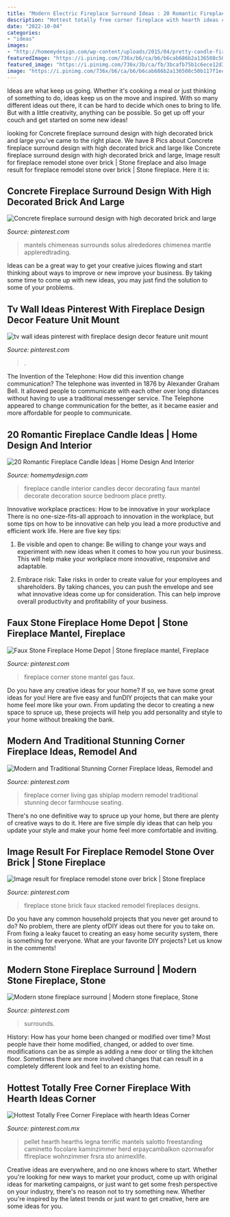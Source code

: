 ```yaml
---
title: "Modern Electric Fireplace Surround Ideas : 20 Romantic Fireplace Candle Ideas"
description: "Hottest totally free corner fireplace with hearth ideas corner"
date: "2022-10-04"
categories:
- "ideas"
images:
- "http://homemydesign.com/wp-content/uploads/2015/04/pretty-candle-fireplace-designs.jpg"
featuredImage: "https://i.pinimg.com/736x/b6/ca/b6/b6cab686b2a136508c50b117f1ecfc15.jpg"
featured_image: "https://i.pinimg.com/736x/3b/ca/fb/3bcafb75b1c6ece12d352c396b96bbfa.jpg"
image: "https://i.pinimg.com/736x/b6/ca/b6/b6cab686b2a136508c50b117f1ecfc15.jpg"
---
```



Ideas are what keep us going. Whether it's cooking a meal or just thinking of something to do, ideas keep us on the move and inspired. With so many different ideas out there, it can be hard to decide which ones to bring to life. But with a little creativity, anything can be possible. So get up off your couch and get started on some new ideas!

	

		
looking for Concrete fireplace surround design with high decorated brick and large you've came to the right place. We have 8 Pics about Concrete fireplace surround design with high decorated brick and large like Concrete fireplace surround design with high decorated brick and large, Image result for fireplace remodel stone over brick | Stone fireplace and also Image result for fireplace remodel stone over brick | Stone fireplace. Here it is:
		
    
## Concrete Fireplace Surround Design With High Decorated Brick And Large

<img loading=lazy src="https://i.pinimg.com/736x/b0/2f/18/b02f18c67dcfb5ce1a57fe66f72ab342.jpg" onerror="this.onerror=null;this.src='https://tse3.mm.bing.net/th?id=OIP.f9ObbbpXAEP99BmsksycewHaLE&amp;pid=15.1';" alt="Concrete fireplace surround design with high decorated brick and large">

_Source: pinterest.com_

>mantels chimeneas surrounds solus alrededores chimenea mantle appleredtrading. 

	

Ideas can be a great way to get your creative juices flowing and start thinking about ways to improve or new improve your business. By taking some time to come up with new ideas, you may just find the solution to some of your problems.

    
## Tv Wall Ideas Pinterest With Fireplace Design Decor Feature Unit Mount

<img loading=lazy src="https://i.pinimg.com/736x/b6/ca/b6/b6cab686b2a136508c50b117f1ecfc15.jpg" onerror="this.onerror=null;this.src='https://tse2.mm.bing.net/th?id=OIP.7wAL0NxNrn2eKeSWQYrIgAHaOx&amp;pid=15.1';" alt="tv wall ideas pinterest with fireplace design decor feature unit mount">

_Source: pinterest.com_

>. 

	

The Invention of the Telephone: How did this invention change communication?
The telephone was invented in 1876 by Alexander Graham Bell. It allowed people to communicate with each other over long distances without having to use a traditional messenger service. The Telephone appeared to change communication for the better, as it became easier and more affordable for people to communicate.

    
## 20 Romantic Fireplace Candle Ideas | Home Design And Interior

<img loading=lazy src="http://homemydesign.com/wp-content/uploads/2015/04/pretty-candle-fireplace-designs.jpg" onerror="this.onerror=null;this.src='https://tse3.mm.bing.net/th?id=OIP.tycAq-C2pyWJt5002fmc4AHaLH&amp;pid=15.1';" alt="20 Romantic Fireplace Candle Ideas | Home Design And Interior">

_Source: homemydesign.com_

>fireplace candle interior candles decor decorating faux mantel decorate decoration source bedroom place pretty. 

	

Innovative workplace practices: How to be innovative in your workplace
There is no one-size-fits-all approach to innovation in the workplace, but some tips on how to be innovative can help you lead a more productive and efficient work life. Here are five key tips:
1. Be visible and open to change: Be willing to change your ways and experiment with new ideas when it comes to how you run your business. This will help make your workplace more innovative, responsive and adaptable.

2. Embrace risk: Take risks in order to create value for your employees and shareholders. By taking chances, you can push the envelope and see what innovative ideas come up for consideration. This can help improve overall productivity and profitability of your business.


    
## Faux Stone Fireplace Home Depot | Stone Fireplace Mantel, Fireplace

<img loading=lazy src="https://i.pinimg.com/736x/9f/25/51/9f2551ef6cd85caf2b9fb11676624bee.jpg" onerror="this.onerror=null;this.src='https://tse2.mm.bing.net/th?id=OIP.95MHKJaJ8zoBrMaG3P8k1AHaJ3&amp;pid=15.1';" alt="Faux Stone Fireplace Home Depot | Stone fireplace mantel, Fireplace">

_Source: pinterest.com_

>fireplace corner stone mantel gas faux. 

	

Do you have any creative ideas for your home? If so, we have some great ideas for you! Here are five easy and funDIY projects that can make your home feel more like your own. From updating the decor to creating a new space to spruce up, these projects will help you add personality and style to your home without breaking the bank.

    
## Modern And Traditional Stunning Corner Fireplace Ideas, Remodel And

<img loading=lazy src="https://i.pinimg.com/736x/a2/73/20/a273200dd3da1427830232356df06464.jpg" onerror="this.onerror=null;this.src='https://tse2.mm.bing.net/th?id=OIP.UzsjwbjCwxI0VXHCa_UNlQHaLH&amp;pid=15.1';" alt="Modern and Traditional Stunning Corner Fireplace Ideas, Remodel and">

_Source: pinterest.com_

>fireplace corner living gas shiplap modern remodel traditional stunning decor farmhouse seating. 

	

There's no one definitive way to spruce up your home, but there are plenty of creative ways to do it. Here are five simple diy ideas that can help you update your style and make your home feel more comfortable and inviting.

    
## Image Result For Fireplace Remodel Stone Over Brick | Stone Fireplace

<img loading=lazy src="https://i.pinimg.com/736x/e5/d8/8a/e5d88aad7ba0b6f0a23e52c4e0af17f8.jpg" onerror="this.onerror=null;this.src='https://tse2.mm.bing.net/th?id=OIP.VyGBIk6WqsZR1iyshNM6-AHaJ3&amp;pid=15.1';" alt="Image result for fireplace remodel stone over brick | Stone fireplace">

_Source: pinterest.com_

>fireplace stone brick faux stacked remodel fireplaces designs. 

	

Do you have any common household projects that you never get around to do? No problem, there are plenty ofDIY ideas out there for you to take on. From fixing a leaky faucet to creating an easy home security system, there is something for everyone. What are your favorite DIY projects? Let us know in the comments!

    
## Modern Stone Fireplace Surround | Modern Stone Fireplace, Stone

<img loading=lazy src="https://i.pinimg.com/736x/9f/ed/11/9fed11247f22191810d31315cb0a7735.jpg" onerror="this.onerror=null;this.src='https://tse3.mm.bing.net/th?id=OIP.-WRVMmBMHm9rTu3yxJ44DQHaJ3&amp;pid=15.1';" alt="Modern stone fireplace surround | Modern stone fireplace, Stone">

_Source: pinterest.com_

>surrounds. 

	

History: How has your home been changed or modified over time?
Most people have their home modified, changed, or added to over time. modifications can be as simple as adding a new door or tiling the kitchen floor. Sometimes there are more involved changes that can result in a completely different look and feel to an existing home.

    
## Hottest Totally Free Corner Fireplace With Hearth Ideas Corner

<img loading=lazy src="https://i.pinimg.com/736x/3b/ca/fb/3bcafb75b1c6ece12d352c396b96bbfa.jpg" onerror="this.onerror=null;this.src='https://tse2.mm.bing.net/th?id=OIP.33yTw5wmZQ82XmJWOPbSBAHaJ3&amp;pid=15.1';" alt="Hottest Totally Free Corner Fireplace with hearth Ideas Corner">

_Source: pinterest.com.mx_

>pellet hearth hearths legna terrific mantels salotto freestanding caminetto focolare kaminzimmer herd erpaycambalkon ozornwafor ffireplace wohnzimmer frsra sto animexlife. 

	

Creative ideas are everywhere, and no one knows where to start. Whether you're looking for new ways to market your product, come up with original ideas for marketing campaigns, or just want to get some fresh perspective on your industry, there's no reason not to try something new. Whether you're inspired by the latest trends or just want to get creative, here are some ideas for you.

